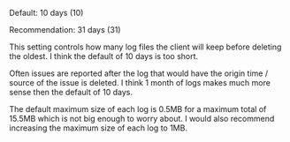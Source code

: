 
Default: 10 days (10)

Recommendation: 31 days (31)

This setting controls how many log files the client will keep before deleting the oldest. I think the default of 10 days is too short. 

Often issues are reported after the log that would have the origin time / source of the issue is deleted. I think 1 month of logs makes much more sense then the default of 10 days.

The default maximum size of each log is 0.5MB for a maximum total of 15.5MB which is not big enough to worry about. I would also recommend increasing the maximum size of each log to 1MB.


